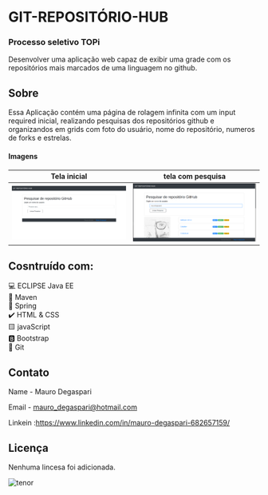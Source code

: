 # GIT-REPOSITÓRIO-HUB
### Processo seletivo TOPi
 Desenvolver uma aplicação web capaz de exibir uma grade com os repositórios mais marcados de uma linguagem no github.
## Sobre
  Essa Aplicação contém uma página de rolagem infinita com um input required inicial, realizando pesquisas dos repositórios github e organizandos em grids 
  com foto do usuário, nome do repositório, numeros de forks e estrelas.
  
  
#### Imagens

Tela inicial | tela com pesquisa
------------ | -------------
  ![imsgr2](https://github.com/MauroDegaspari/TOPi/blob/master/imsgr2.png) | ![imsgr](https://github.com/MauroDegaspari/Topi/blob/master/imsgr.png)
## Cosntruído com:
:computer: ECLIPSE Java EE <br>
:space_invader: Maven<br>
:bug: Spring<br>
:heavy_check_mark: HTML & CSS <br>
:yellow_square: javaScript <br>
:b: Bootstrap <br>
:robot: Git <br>

## Contato

Name - Mauro Degaspari

Email - mauro_degaspari@hotmail.com

Linkein :https://www.linkedin.com/in/mauro-degaspari-682657159/


## Licença
Nenhuma lincesa foi adicionada.


![tenor](https://github.com/MauroDegaspari/Contacttura/blob/master/tenor.gif) 
